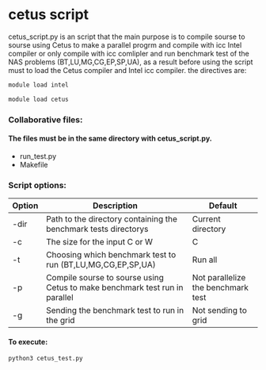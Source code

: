 # cetus script

cetus_script.py is an script that the main purpose is to compile sourse to sourse using Cetus to make a parallel progrm and compile with icc Intel compiler or only compile with icc comlipler and run benchmark test of the NAS problems (BT,LU,MG,CG,EP,SP,UA), 
as a result before using the script must to load the Cetus compiler and Intel icc compiler.
the directives are:
```sh
module load intel

module load cetus
```
### Collaborative files:
#### The files must be in the same directory with cetus_script.py.
* run_test.py
* Makefile

### Script options: 
| Option | Description |Default|
| ------ | ------ | ------ |
| -dir | Path to the directory containing the benchmark tests directorys | Current directory |
| -c | The size for the input C or W  | C |
| -t| Choosing which benchmark test to run (BT,LU,MG,CG,EP,SP,UA)  | Run all |
| -p | Compile sourse to sourse using Cetus to make benchmark test run in parallel | Not parallelize the benchmark test |
| -g | Sending the benchmark test to run in the grid  | Not sending to grid |

#### To execute:
```sh
python3 cetus_test.py  
```

